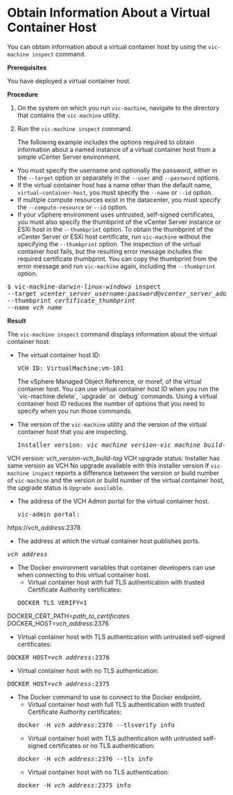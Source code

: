 # Obtain Information About a Virtual Container Host #

You can obtain information about a virtual container host by using the `vic-machine inspect` command.

**Prerequisites**

You have deployed a virtual container host.

**Procedure**

1. On the system on which you run `vic-machine`, navigate to the directory that contains the `vic-machine` utility.
2. Run the `vic-machine inspect` command. 

   The following example includes the options required to obtain information about a named instance of a virtual container host from a simple  vCenter Server environment. 

  - You must specify the username and optionally the password, either in the `--target` option or separately in the `--user` and `--password` options. 
  - If the virtual container host has a name other than the default name, `virtual-container-host`, you must specify the `--name` or `--id` option. 
  - If multiple compute resources exist in the datacenter, you must specify the `--compute-resource` or `--id` option.
  - If your vSphere environment uses untrusted, self-signed certificates, you must also specify the thumbprint of the vCenter Server instance or ESXi host in the `--thumbprint` option. To obtain the thumbprint of the vCenter Server or ESXi host certificate, run `vic-machine` without the specifying the `--thumbprint` option. The inspection of the virtual container host fails, but the resulting error message includes the required certificate thumbprint. You can copy the thumbprint from the error message and run `vic-machine` again, including the `--thumbprint` option.

   <pre>$ vic-machine<i>-darwin</i><i>-linux</i><i>-windows</i> inspect
--target <i>vcenter_server_username</i>:<i>password</i>@<i>vcenter_server_address</i>
--thumbprint <i>certificate_thumbprint</i>
--name <i>vch_name</i></pre>

**Result**

The `vic-machine inspect` command displays information about the virtual container host:

- The virtual container host ID:
  
  <pre>VCH ID: VirtualMachine:vm-101</pre> The vSphere Managed Object Reference, or moref, of the virtual container host. You can use virtual container host ID when you run the `vic-machine delete`, `upgrade` or `debug` commands. Using a virtual container host ID reduces the number of options that you need to specify when you run those commands.
- The version of the `vic-machine` utility and the version of the virtual container host that you are inspecting.
  <pre>Installer version: <i>vic_machine_version</i>-<i>vic_machine_build</i>-<i>tag</i>
VCH version: <i>vch_version</i>-<i>vch_build</i>-<i>tag</i>
VCH upgrade status: 
Installer has same version as VCH
No upgrade available with this installer version</pre>
  If `vic-machine inspect` reports a difference between the version or build number of `vic-machine` and the version or build number of the virtual container host, the upgrade status is `Upgrade available`. 
- The address of the VCH Admin portal for the virtual container host.
  
  <pre>vic-admin portal:
https://<i>vch_address</i>:2378</pre>

- The address at which the virtual container host publishes ports.
<pre><i>vch_address</i></pre>
- The Docker environment variables that container developers can use when connecting to this virtual container host.
  - Virtual container host with full TLS authentication with trusted Certificate Authority certificates:
  <pre>DOCKER_TLS_VERIFY=1 
DOCKER_CERT_PATH=<i>path_to_certificates</i>
DOCKER_HOST=<i>vch_address</i>:2376</pre>
  - Virtual container host with TLS authentication with untrusted self-signed certificates:
  <pre>
DOCKER_HOST=<i>vch_address</i>:2376</pre>
  - Virtual container host with no TLS authentication:
  <pre>DOCKER_HOST=<i>vch_address</i>:2375</pre>
- The Docker command to use to connect to the Docker endpoint.
  - Virtual container host with full TLS authentication with trusted Certificate Authority certificates:
  <pre>docker -H <i>vch_address</i>:2376 --tlsverify info</pre>
  - Virtual container host with TLS authentication with untrusted self-signed certificates or no TLS authentication:
  <pre>docker -H <i>vch_address</i>:2376 --tls info</pre>
  - Virtual container host with no TLS authentication:
  <pre>docker -H <i>vch_address</i>:2375 info</pre>